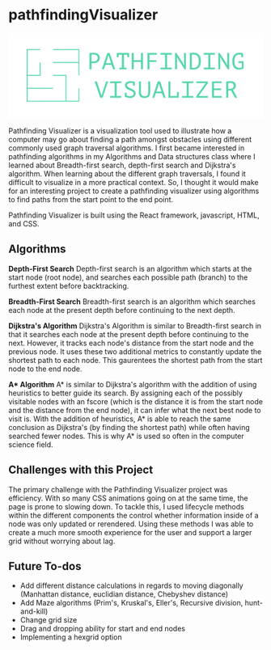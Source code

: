 # pathfindingVisualizer

![Pathfinding Visualizer](./githubLogo.png)

Pathfinding Visualizer is a visualization tool used to illustrate how a computer may go about finding a path amongst obstacles using different commonly used graph traversal algorithms. I first became interested in pathfinding algorithms in my Algorithms and Data structures class where I learned about Breadth-first search, depth-first search and Dijkstra's algorithm. When learning about the different graph traversals, I found it difficult to visualize in a more practical context. So, I thought it would make for an interesting project to create a pathfinding visualizer using algorithms to find paths from the start point to the end point.

Pathfinding Visualizer is built using the React framework, javascript, HTML, and CSS.

## Algorithms

**Depth-First Search**
Depth-first search is an algorithm which starts at the start node (root node), and searches each possible path (branch) to the furthest extent before backtracking.

**Breadth-First Search**
Breadth-first search is an algorithm which searches each node at the present depth before continuing to the next depth.

**Dijkstra's Algorithm**
Dijkstra's Algorithm is similar to Breadth-first search in that it searches each node at the present depth before continuing to the next. However, it tracks each node's distance from the start node and the previous node. It uses these two additional metrics to constantly update the shortest path to each node. This gaurentees the shortest path from the start node to the end node.

**A\* Algorithm**
A* is similar to Dijkstra's algorithm with the addition of using heuristics to better guide its search. By assigning each of the possibly visitable nodes with an fscore (which is the distance it is from the start node and the distance from the end node), it can infer what the next best node to visit is. With the addition of heuristics, A* is able to reach the same conclusion as Dijkstra's (by finding the shortest path) while often having searched fewer nodes. This is why A\* is used so often in the computer science field.

## Challenges with this Project

The primary challenge with the Pathfinding Visualizer project was efficiency. With so many CSS animations going on at the same time, the page is prone to slowing down. To tackle this, I used lifecycle methods within the different components the control whether information inside of a node was only updated or rerendered. Using these methods I was able to create a much more smooth experience for the user and support a larger grid without worrying about lag.

## Future To-dos

- Add different distance calculations in regards to moving diagonally (Manhattan distance, euclidian distance, Chebyshev distance)
- Add Maze algorithms (Prim's, Kruskal's, Eller's, Recursive division, hunt-and-kill)
- Change grid size
- Drag and dropping ability for start and end nodes
- Implementing a hexgrid option
